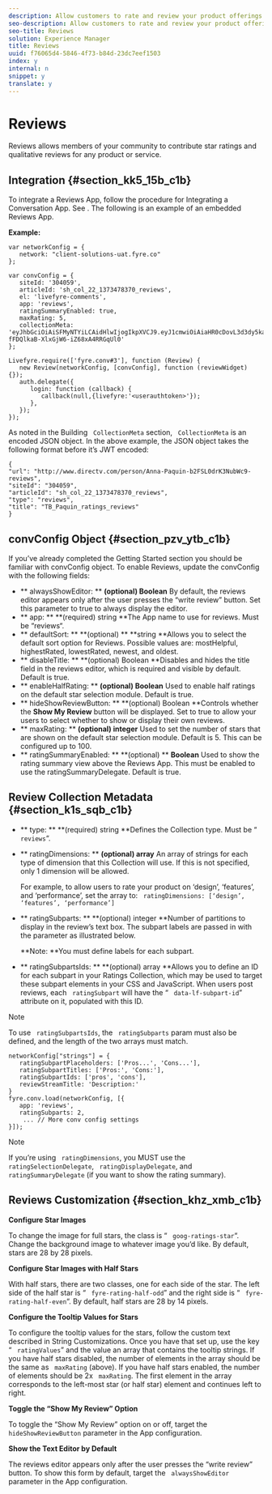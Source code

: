 ```yaml
---
description: Allow customers to rate and review your product offerings.
seo-description: Allow customers to rate and review your product offerings.
seo-title: Reviews
solution: Experience Manager
title: Reviews
uuid: f76065d4-5846-4f73-b84d-23dc7eef1503
index: y
internal: n
snippet: y
translate: y
---
```


# Reviews

Reviews allows members of your community to contribute star ratings and qualitative reviews for any product or service. 

## Integration {#section_kk5_15b_c1b}

To integrate a Reviews App, follow the procedure for Integrating a Conversation App. See [](c_implement_a_conversation_app.md#concept_zvy_c3c_tbb). The following is an example of an embedded Reviews App. 

**Example:** 

```
var networkConfig = { 
   network: "client-solutions-uat.fyre.co" 
}; 
  
var convConfig = { 
   siteId: '304059', 
   articleId: 'sh_col_22_1373478370_reviews', 
   el: 'livefyre-comments', 
   app: 'reviews', 
   ratingSummaryEnabled: true, 
   maxRating: 5, 
   collectionMeta: 'eyJhbGciOiAiSFMyNTYiLCAidHlwIjogIkpXVCJ9.eyJ1cmwiOiAiaHR0cDovL3d3dy5kaXJlY3R2LmNvbS9wZXJzb24vQW5uYS1QYXF1aW4tYjJGU0wwZHJLM051YldjOS1yZXZpZXdzIiwgInNpdGVJZCI6ICIzMDQwNTkiLCAiYXJ0aWNsZUlkIjogInNoX2NvbF8yMl8xMzczNDc4MzcwX3Jldmlld3MiLCAidHlwZSI6ICJyZXZpZXdzIiwgInRpdGxlIjogIlRCX1BhcXVpbl9yYXRpbmdzX3Jldmlld3MifQ.hes3KMwygCG-fFDQlkaB-XlxGjW6-iZ68xA4RRGqUl0' 
}; 
  
Livefyre.require(['fyre.conv#3'], function (Review) { 
   new Review(networkConfig, [convConfig], function (reviewWidget) {}); 
   auth.delegate({ 
      login: function (callback) { 
         callback(null,{livefyre:'<userauthtoken>'}); 
      }, 
   }); 
});
```
As noted in the Building ` CollectionMeta` section, ` CollectionMeta` is an encoded JSON object. In the above example, the JSON object takes the following format before it’s JWT encoded: 

```
{ 
"url": "http://www.directv.com/person/Anna-Paquin-b2FSL0drK3NubWc9-reviews",  
"siteId": "304059",  
"articleId": "sh_col_22_1373478370_reviews",  
"type": "reviews",  
"title": "TB_Paquin_ratings_reviews" 
}
```

## convConfig Object {#section_pzv_ytb_c1b}

If you’ve already completed the Getting Started section you should be familiar with convConfig object. To enable Reviews, update the convConfig with the following fields: 

* ** alwaysShowEditor: ** **(optional) Boolean** By default, the reviews editor appears only after the user presses the “write review” button. Set this parameter to true to always display the editor. 
* ** app: ** **(required) string **The App name to use for reviews. Must be “reviews“. 
* ** defaultSort: ** **(optional) ** **string **Allows you to select the default sort option for Reviews. Possible values are: mostHelpful, highestRated, lowestRated, newest, and oldest. 
* ** disableTitle: ** **(optional) Boolean **Disables and hides the title field in the reviews editor, which is required and visible by default. Default is true. 
* ** enableHalfRating: ** **(optional) Boolean** Used to enable half ratings on the default star selection module. Default is true. 
* ** hideShowReviewButton: ** **(optional) Boolean **Controls whether the **Show My Review** button will be displayed. Set to true to allow your users to select whether to show or display their own reviews. 
* ** maxRating: ** **(optional) integer** Used to set the number of stars that are shown on the default star selection module. Default is 5. This can be configured up to 100. 
* ** ratingSummaryEnabled: ** **(optional) ** **Boolean** Used to show the rating summary view above the Reviews App. This must be enabled to use the ratingSummaryDelegate. Default is true. 

## Review Collection Metadata {#section_k1s_sqb_c1b}


* ** type: ** **(required) string **Defines the Collection type. Must be “ ` reviews`“. 
* ** ratingDimensions: ** **(optional) array** An array of strings for each type of dimension that this Collection will use. If this is not specified, only 1 dimension will be allowed. 

  For example, to allow users to rate your product on ‘design’, ‘features’, and ‘performance’, set the array to: ` ratingDimensions: [‘design’, ‘features’, ‘performance’]` 
* ** ratingSubparts: ** **(optional) integer **Number of partitions to display in the review’s text box. The subpart labels are passed in with the parameter as illustrated below. 

  **Note: **You must define labels for each subpart. 
* ** ratingSubpartsIds: ** **(optional) array **Allows you to define an ID for each subpart in your Ratings Collection, which may be used to target these subpart elements in your CSS and JavaScript. When users post reviews, each ` ratingSubpart` will have the “ ` data-lf-subpart-id`” attribute on it, populated with this ID. 

>[!NOTE]
>
>To use ` ratingSubpartsIds`, the ` ratingSubparts` param must also be defined, and the length of the two arrays must match. 


```
networkConfig["strings"] = { 
   ratingSubpartPlaceholders: ['Pros...', 'Cons...'], 
   ratingSubpartTitles: ['Pros:', 'Cons:'], 
   ratingSubpartIds: ['pros', 'cons'], 
   reviewStreamTitle: 'Description:' 
} 
fyre.conv.load(networkConfig, [{ 
   app: 'reviews', 
   ratingSubparts: 2, 
    ... // More conv config settings 
}]);
```

>[!NOTE]
>
>If you’re using ` ratingDimensions`, you MUST use the ` ratingSelectionDelegate`, ` ratingDisplayDelegate`, and ` ratingSummaryDelegate` (if you want to show the rating summary). 


## Reviews Customization {#section_khz_xmb_c1b}

**Configure Star Images** 

To change the image for full stars, the class is “ ` goog-ratings-star`“. Change the background image to whatever image you’d like. By default, stars are 28 by 28 pixels. 

**Configure Star Images with Half Stars** 

With half stars, there are two classes, one for each side of the star. The left side of the half star is “ ` fyre-rating-half-odd`” and the right side is “ ` fyre-rating-half-even`“. By default, half stars are 28 by 14 pixels. 

**Configure the Tooltip Values for Stars** 

To configure the tooltip values for the stars, follow the custom text described in String Customizations. Once you have that set up, use the key “ ` ratingValues`” and the value an array that contains the tooltip strings. If you have half stars disabled, the number of elements in the array should be the same as ` maxRating` (above). If you have half stars enabled, the number of elements should be 2x ` maxRating`. The first element in the array corresponds to the left-most star (or half star) element and continues left to right. 

**Toggle the “Show My Review” Option** 

To toggle the “Show My Review” option on or off, target the ` hideShowReviewButton` parameter in the App configuration. 

**Show the Text Editor by Default** 

The reviews editor appears only after the user presses the “write review” button. To show this form by default, target the ` alwaysShowEditor` parameter in the App configuration. 
